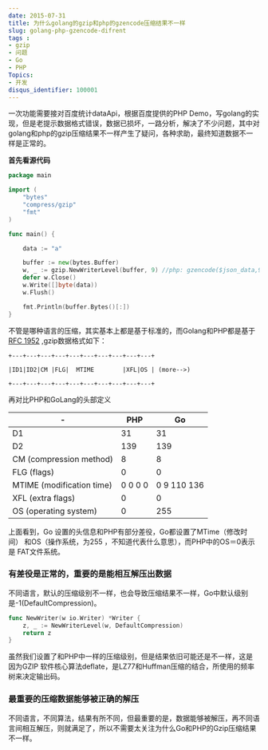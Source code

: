 ```yaml
---
date: 2015-07-31
title: 为什么golang的gzip和php的gzencode压缩结果不一样
slug: golang-php-gzencode-difrent
tags : 
- gzip
- 问题
- Go
- PHP
Topics: 
- 开发
disqus_identifier: 100001
---
```


一次功能需要接对百度统计dataApi，根据百度提供的PHP Demo，写golang的实现，但是老提示数据格式错误，数据已损坏，一路分析，解决了不少问题，其中对golang和php的gzip压缩结果不一样产生了疑问，各种求助，最终知道数据不一样是正常的。


**首先看源代码**

```go
package main

import (
	"bytes"
	"compress/gzip"
	"fmt"
)

func main() {

	data := "a"

	buffer := new(bytes.Buffer)
	w, _ := gzip.NewWriterLevel(buffer, 9) //php: gzencode($json_data,9)
	defer w.Close()
	w.Write([]byte(data))
	w.Flush()

	fmt.Println(buffer.Bytes()[:])
}
```

不管是哪种语言的压缩，其实基本上都是基于标准的，而Golang和PHP都是基于[RFC 1952](https://tools.ietf.org/html/rfc1952) ,gzip数据格式如下：
```
+---+---+---+---+---+---+---+---+---+---+

|ID1|ID2|CM |FLG|  MTIME        |XFL|OS | (more-->)

+---+---+---+---+---+---+---+---+---+---+
```
再对比PHP和GoLang的头部定义

|-                         |     PHP   |     Go |
|--------------------------|-----------|---------|
|D1                        |      31   |     31
|D2                        |     139   |     139
|CM (compression method)   |       8   |     8
|FLG (flags)               |       0   |     0
|MTIME (modification time) |  0 0 0 0  |  0 9 110 136
|XFL (extra flags)         |       0   |      0
|OS (operating system)     |       0   |      255


上面看到，Go 设置的头信息和PHP有部分差役，Go都设置了MTime（修改时间） 和OS（操作系统，为255 ，不知道代表什么意思），而PHP中的OS＝0表示是 FAT文件系统。

### 有差役是正常的，重要的是能相互解压出数据

不同语言，默认的压缩级别不一样，也会导致压缩结果不一样，Go中默认级别是-1(DefaultCompression)。

```go
func NewWriter(w io.Writer) *Writer {
    z, _ := NewWriterLevel(w, DefaultCompression)
    return z
}
```

虽然我们设置了和PHP中一样的压缩级别，但是结果依旧可能还是不一样，这是因为GZIP 软件核心算法deflate，是LZ77和Huffman压缩的结合，所使用的频率树来决定输出码。

### 最重要的压缩数据能够被正确的解压

不同语言，不同算法，结果有所不同，但最重要的是，数据能够被解压，再不同语言间相互解压，则就满足了，所以不需要太关注为什么Go和PHP的Gzip压缩结果不一样。
